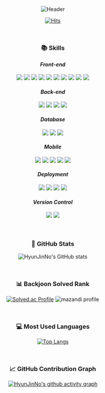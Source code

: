 <div align="center">

  ![Header](https://capsule-render.vercel.app/api?type=waving&color=0:feac5e,50:c779d0,100:4bc0c8&height=220&text=HyunJinNo's%20GitHub&fontSize=50&fontColor=FFFFFF)  

  [![Hits](https://hits.seeyoufarm.com/api/count/incr/badge.svg?url=https%3A%2F%2Fgithub.com%2FHyunJinNo&count_bg=%2379C83D&title_bg=%23555555&icon=&icon_color=%23E7E7E7&title=hits&edge_flat=false)](https://hits.seeyoufarm.com)

  <br />
  <h3>📚 Skills</h3>
  <h4><b><i>Front-end</i></b></h4>
  <img src="https://img.shields.io/badge/HTML5-E34F26?style=flat-square&logo=html5&logoColor=white"/>
  <img src="https://img.shields.io/badge/CSS3-1572B6?style=flat-square&logo=css3&logoColor=white"/>
  <img src="https://img.shields.io/badge/JavaScript-F7DF1E? style=flat-square&logo=JavaScript&logoColor=FFFFFF"/> 
  <img src="https://img.shields.io/badge/TypeScript-3178C6?style=flat-square&logo=Typescript&logoColor=white"/>
  <img src="https://img.shields.io/badge/Sass-CC6699?style=flat-square&logo=Sass&logoColor=white"/>
  <img src="https://img.shields.io/badge/Tailwind CSS-%2338B2AC.svg?style=flat-square&logo=tailwind-css&logoColor=white" />
  <img src="https://img.shields.io/badge/React-%2320232a.svg?style=flat-square&logo=react&logoColor=%2361DAFB"/>
  <img src="https://img.shields.io/badge/Next.js-000000?style=flat-square&logo=Next.js&logoColor=white"/>
  <img src="https://img.shields.io/badge/Redux-%23593d88.svg?style=flat-square&logo=redux&logoColor=white" />
  <img src="https://img.shields.io/badge/Zustand-%23593d88.svg?style=flat-square&logo=zustand&logoColor=white" />
  <h4><b><i>Back-end</i></b></h4>
  <img src="https://img.shields.io/badge/Node.js-339933?style=flat-square&logo=Node.js&logoColor=white"/>
  <img src="https://img.shields.io/badge/Express-000000?style=flat-square&logo=Express&logoColor=white"/>
  <img src="https://img.shields.io/badge/Python-3776AB?style=flat-square&logo=Python&logoColor=FFFFFF"/>
  <img src="https://img.shields.io/badge/Flask-000000?style=flat-square&logo=Flask&logoColor=FFFFFF"/>
  <h4><b><i>Database</i></b></h4>
  <img src="https://img.shields.io/badge/MySQL-4479A1?style=flat-square&logo=MySQL&logoColor=FFFFFF"/>
  <img src="https://img.shields.io/badge/MariaDB-003545?style=flat-square&logo=MariaDB&logoColor=FFFFFF"/>
  <img src="https://img.shields.io/badge/Firebase-FFCA28?style=flat-square&logo=Firebase&logoColor=FFFFFF"/>
  <h4><b><i>Mobile</i></b></h4>
  <img src="https://img.shields.io/badge/Android-3DDC84?style=flat-square&logo=Android&logoColor=FFFFFF"/>
  <img src="https://img.shields.io/badge/Kotlin-7F52FF?style=flat-square&logo=Kotlin&logoColor=FFFFFF"/>
  <img src="https://img.shields.io/badge/Java-%23ED8B00.svg?style=flat-square&logo=openjdk&logoColor=white" />
  <img src="https://img.shields.io/badge/Flutter-02569B?style=flat-square&logo=Flutter&logoColor=FFFFFF"/>
  <img src="https://img.shields.io/badge/Dart-0175C2?style=flat-square&logo=Dart&logoColor=FFFFFF"/>
  <h4><b><i>Deployment</i></b></h4>
  <img src="https://img.shields.io/badge/Raspberry Pi-A22846?style=flat-square&logo=Raspberry Pi&logoColor=FFFFFF"/>
  <img src="https://img.shields.io/badge/Amazon EC2-FF9900?style=flat-square&logo=amazonec2&logoColor=white"/>
  <img src="https://img.shields.io/badge/Vercel-000000?style=flat-square&logo=Vercel&logoColor=white"/>    
  <img src="https://img.shields.io/badge/Nginx-%23009639.svg?style=flat-square&logo=nginx&logoColor=white" />
  <h4><b><i>Version Control</i></b></h4>
  <img src="https://img.shields.io/badge/Git-F05032?style=flat-square&logo=git&logoColor=white"/>
  <img src="https://img.shields.io/badge/GitHub-181717?style=flat-square&logo=GitHub&logoColor=white"/>

  <br>
  <br>
  <br>
  <h3>👤 GitHub Stats </h3>
  
  ![HyunJinNo's GitHub stats](https://github-readme-stats.vercel.app/api?username=HyunJinNo&show_icons=true&bg_color=90,38C3E2,DFE9C7,ffffff&text_color=ffffff&title_color=ffffff&icon_color=ffffff)

  <br />
  <h3>📊 Backjoon Solved Rank </h3>

  [![Solved.ac Profile](http://mazassumnida.wtf/api/v2/generate_badge?boj=hyunjinno)](https://solved.ac/hyunjinno/)
  ![mazandi profile](http://mazandi.herokuapp.com/api?handle=hyunjinno&theme=warm)
  

  <br />
  <h3>💻 Most Used Languages </h3>

  [![Top Langs](https://github-readme-stats.vercel.app/api/top-langs/?username=HyunJinNo&langs_count=10&theme=shadow_blue)](https://github.com/HyunJinNo/github-readme-stats)


  <br />
  <h3>📈 GitHub Contribution Graph </h3> 
  
  [![HyunJinNo's github activity graph](https://github-readme-activity-graph.vercel.app/graph?username=HyunJinNo&theme=minimal&bg_color=f0fffd)](https://github.com/HyunJinNo/github-readme-activity-graph)
</div>

<!---
HyunJinNo/HyunJinNo is a ✨ special ✨ repository because its `README.md` (this file) appears on your GitHub profile.
You can click the Preview link to take a look at your changes.
--->

